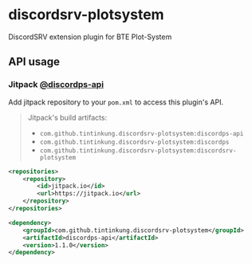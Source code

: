 # discordsrv-plotsystem
DiscordSRV extension plugin for BTE Plot-System

## API usage
### Jitpack [@discordps-api](https://jitpack.io/#tintinkung/discordsrv-plotsystem/discordps-api/)
Add jitpack repository to your `pom.xml` to access this plugin's API.
> Jitpack's build artifacts:
> * `com.github.tintinkung.discordsrv-plotsystem:discordps-api`  
> * `com.github.tintinkung.discordsrv-plotsystem:discordps`  
> * `com.github.tintinkung.discordsrv-plotsystem:discordsrv-plotsystem`

```xml
<repositories>
    <repository>
        <id>jitpack.io</id>
        <url>https://jitpack.io</url>
    </repository>
</repositories>
```

```xml
<dependency>
    <groupId>com.github.tintinkung.discordsrv-plotsystem</groupId>
    <artifactId>discordps-api</artifactId>
    <version>1.1.0</version>
</dependency>
```